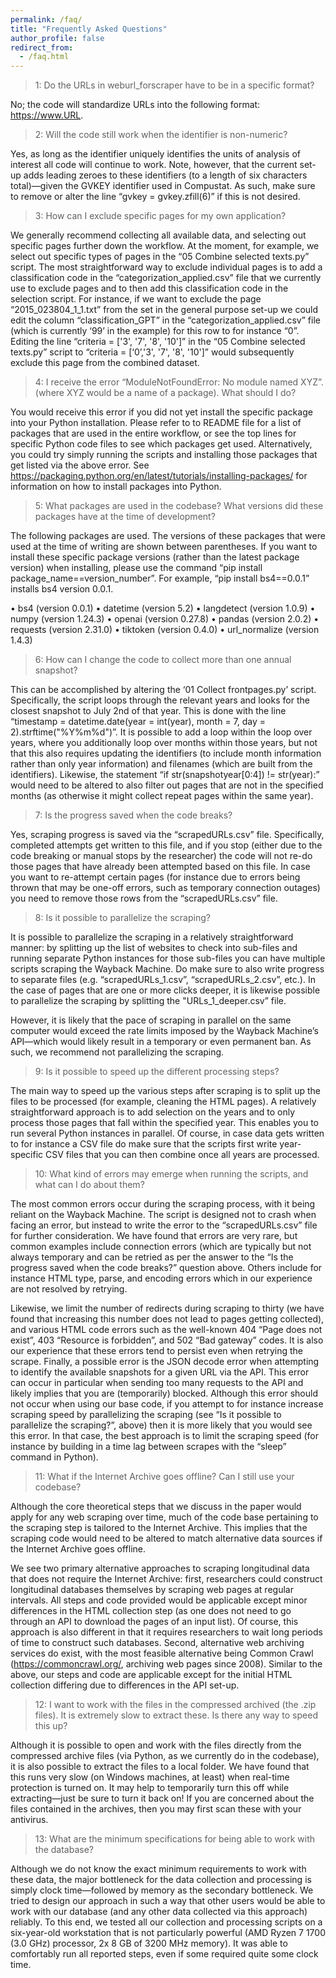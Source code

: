 ```yaml
---
permalink: /faq/
title: "Frequently Asked Questions"
author_profile: false
redirect_from: 
  - /faq.html
---
```

> 1:	Do the URLs in weburl_forscraper have to be in a specific format?

No; the code will standardize URLs into the following format: https://www.URL.  

> 2:	Will the code still work when the identifier is non-numeric?

Yes, as long as the identifier uniquely identifies the units of analysis of interest all code will continue to work. Note, however, that the current set-up adds leading zeroes to these identifiers (to a length of six characters total)—given the GVKEY identifier used in Compustat. As such, make sure to remove or alter the line “gvkey = gvkey.zfill(6)” if this is not desired. 

> 3:	How can I exclude specific pages for my own application?

We generally recommend collecting all available data, and selecting out specific pages further down the workflow. At the moment, for example, we select out specific types of pages in the “05 Combine selected texts.py” script. The most straightforward way to exclude individual pages is to add a classification code in the “categorization_applied.csv” file that we currently use to exclude pages and to then add this classification code in the selection script. For instance, if we want to exclude the page “2015_023804_1_1.txt” from the set in the general purpose set-up we could edit the column “classification_GPT” in the “categorization_applied.csv” file (which is currently ‘99’ in the example) for this row to for instance “0”. Editing the line “criteria = ['3', '7', '8', '10']” in the “05 Combine selected texts.py” script to “criteria = [‘0’,'3', '7', '8', '10']” would subsequently exclude this page from the combined dataset. 

> 4:	I receive the error “ModuleNotFoundError: No module named XYZ”. (where XYZ would be a name of a package). What should I do?

You would receive this error if you did not yet install the specific package into your Python installation. Please refer to to README file for a list of packages that are used in the entire workflow, or see the top lines for specific Python code files to see which packages get used. Alternatively, you could try simply running the scripts and installing those packages that get listed via the above error. See https://packaging.python.org/en/latest/tutorials/installing-packages/ for information on how to install packages into Python. 

> 5:	What packages are used in the codebase? What versions did these packages have at the time of development?

The following packages are used. The versions of these packages that were used at the time of writing are shown between parentheses. If you want to install these specific package versions (rather than the latest package version) when installing, please use the command “pip install package_name==version_number”. For example, “pip install bs4==0.0.1” installs bs4 version 0.0.1. 

•	bs4 (version 0.0.1)
•	datetime (version 5.2)
•	langdetect (version 1.0.9)
•	numpy (version 1.24.3)
•	openai (version 0.27.8)
•	pandas (version 2.0.2)
•	requests (version 2.31.0)
•	tiktoken (version 0.4.0)
•	url_normalize (version 1.4.3)

> 6:	How can I change the code to collect more than one annual snapshot?

This can be accomplished by altering the  ‘01 Collect frontpages.py’ script. Specifically, the script loops through the relevant years and looks for the closest snapshot to July 2nd of that year. This is done with the line “timestamp = datetime.date(year = int(year), month = 7, day = 2).strftime("%Y%m%d")”. It is possible to add a loop within the loop over years, where you additionally loop over months within those years, but not that this also requires updating the identifiers (to include month information rather than only year information) and filenames (which are built from the identifiers). Likewise, the statement “if str(snapshotyear[0:4]) != str(year):” would need to be altered to also filter out pages that are not in the specified months (as otherwise it might collect repeat pages within the same year). 

> 7:	Is the progress saved when the code breaks?

Yes, scraping progress is saved via the “scrapedURLs.csv” file. Specifically, completed attempts get written to this file, and if you stop (either due to the code breaking or manual stops by the researcher) the code will not re-do those pages that have already been attempted based on this file. In case you want to re-attempt certain pages (for instance due to errors being thrown that may be one-off errors, such as temporary connection outages) you need to remove those rows from the “scrapedURLs.csv” file. 

> 8:	Is it possible to parallelize the scraping?

It is possible to parallelize the scraping in a relatively straightforward manner: by splitting up the list of websites to check into sub-files and running separate Python instances for those sub-files you can have multiple scripts scraping the Wayback Machine. Do make sure to also write progress to separate files (e.g. “scrapedURLs_1.csv”, “scrapedURLs_2.csv”, etc.). In the case of pages that are one or more clicks deeper, it is likewise possible to parallelize the scraping by splitting the "URLs_1_deeper.csv” file. 

However, it is likely that the pace of scraping in parallel on the same computer would exceed the rate limits imposed by the Wayback Machine’s API—which would likely result in a temporary or even permanent ban. As such, we recommend not parallelizing the scraping.

> 9:	Is it possible to speed up the different processing steps?

The main way to speed up the various steps after scraping is to split up the files to be processed (for example, cleaning the HTML pages). A relatively straightforward approach is to add selection on the years and to only process those pages that fall within the specified year. This enables you to run several Python instances in parallel. Of course, in case data gets written to for instance a CSV file do make sure that the scripts first write year-specific CSV files that you can then combine once all years are processed.

> 10:	What kind of errors may emerge when running the scripts, and what can I do about them?

The most common errors occur during the scraping process, with it being reliant on the Wayback Machine. The script is designed not to crash when facing an error, but instead to write the error to the “scrapedURLs.csv” file for further consideration. We have found that errors are very rare, but common examples include connection errors (which are typically but not always temporary and can be retried as per the answer to the “Is the progress saved when the code breaks?” question above. Others include for instance HTML type, parse, and encoding errors which in our experience are not resolved by retrying. 

Likewise, we limit the number of redirects during scraping to thirty (we have found that increasing this number does not lead to pages getting collected), and various HTML code errors such as the well-known 404 “Page does not exist”, 403 “Resource is forbidden”, and 502 “Bad gateway” codes. It is also our experience that these errors tend to persist even when retrying the scrape. Finally, a possible error is the JSON decode error when attempting to identify the available snapshots for a given URL via the API. This error can occur in particular when sending too many requests to the API and likely implies that you are (temporarily) blocked. Although this error should not occur when using our base code, if you attempt to for instance increase scraping speed by parallelizing the scraping (see “Is it possible to parallelize the scraping?”, above) then it is more likely that you would see this error. In that case, the best approach is to limit the scraping speed (for instance by building in a time lag between scrapes with the “sleep” command in Python). 

> 11:	What if the Internet Archive goes offline? Can I still use your codebase?

Although the core theoretical steps that we discuss in the paper would apply for any web scraping over time, much of the code base pertaining to the scraping step is tailored to the Internet Archive. This implies that the scraping code would need to be altered to match alternative data sources if the Internet Archive goes offline. 

We see two primary alternative approaches to scraping longitudinal data that does not require the Internet Archive: first, researchers could construct longitudinal databases themselves by scraping web pages at regular intervals. All steps and code provided would be applicable except minor differences in the HTML collection step (as one does not need to go through an API to download the pages of an input list). Of course, this approach is also different in that it requires researchers to wait long periods of time to construct such databases. Second, alternative web archiving services do exist, with the most feasible alternative being Common Crawl (https://commoncrawl.org/, archiving web pages since 2008). Similar to the above, our steps and code are applicable except for the initial HTML collection differing due to differences in the API set-up.

> 12:	I want to work with the files in the compressed archived (the .zip files). It is extremely slow to extract these. Is there any way to speed this up?

Although it is possible to open and work with the files directly from the compressed archive files (via Python, as we currently do in the codebase), it is also possible to extract the files to a local folder. We have found that this runs very slow (on Windows machines, at least) when real-time protection is turned on. It may help to temporarily turn this off while extracting—just be sure to turn it back on! If you are concerned about the files contained in the archives, then you may first scan these with your antivirus. 

> 13:	What are the minimum specifications for being able to work with the database?

Although we do not know the exact minimum requirements to work with these data, the major bottleneck for the data collection and processing is simply clock time—followed by memory as the secondary bottleneck. We tried to design our approach in such a way that other users would be able to work with our database (and any other data collected via this approach) reliably. To this end, we tested all our collection and processing scripts on a six-year-old workstation that is not particularly powerful (AMD Ryzen 7 1700 (3.0 GHz) processor, 2x 8 GB of 3200 MHz memory). It was able to comfortably run all reported steps, even if some required quite some clock time.

